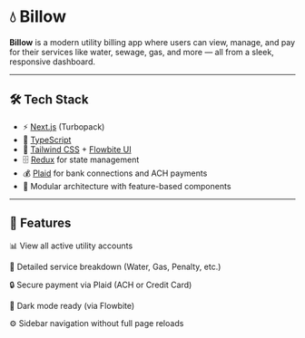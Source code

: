 # 💧 Billow

**Billow** is a modern utility billing app where users can view, manage, and pay for their services like water, sewage, gas, and more — all from a sleek, responsive dashboard.

---

## 🛠 Tech Stack

- ⚡️ [Next.js](https://nextjs.org/) (Turbopack)
- 🔐 [TypeScript](https://www.typescriptlang.org/)
- 🎨 [Tailwind CSS](https://tailwindcss.com/) + [Flowbite UI](https://flowbite.com/)
- 🗄️ [Redux](https://redux.js.org/) for state management
- 💰 [Plaid](https://plaid.com/) for bank connections and ACH payments
- 🧠 Modular architecture with feature-based components

---

## 📌 Features

📊 View all active utility accounts

🧾 Detailed service breakdown (Water, Gas, Penalty, etc.)

🔒 Secure payment via Plaid (ACH or Credit Card)

🌙 Dark mode ready (via Flowbite)

⚙️ Sidebar navigation without full page reloads
